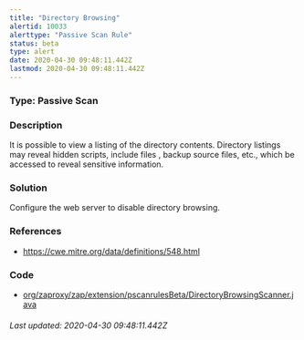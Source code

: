```yaml
---
title: "Directory Browsing"
alertid: 10033
alerttype: "Passive Scan Rule"
status: beta
type: alert
date: 2020-04-30 09:48:11.442Z
lastmod: 2020-04-30 09:48:11.442Z
---
```

### Type: Passive Scan

### Description
It is possible to view a listing of the directory contents. Directory listings may reveal hidden scripts, include files , backup source files, etc., which be accessed to reveal sensitive information.

### Solution

Configure the web server to disable directory browsing. 

### References

* https://cwe.mitre.org/data/definitions/548.html

### Code

 * [org/zaproxy/zap/extension/pscanrulesBeta/DirectoryBrowsingScanner.java](https://github.com/zaproxy/zap-extensions/blob/master/addOns/pscanrulesBeta/src/main/java/org/zaproxy/zap/extension/pscanrulesBeta/DirectoryBrowsingScanner.java)

###### Last updated: 2020-04-30 09:48:11.442Z
